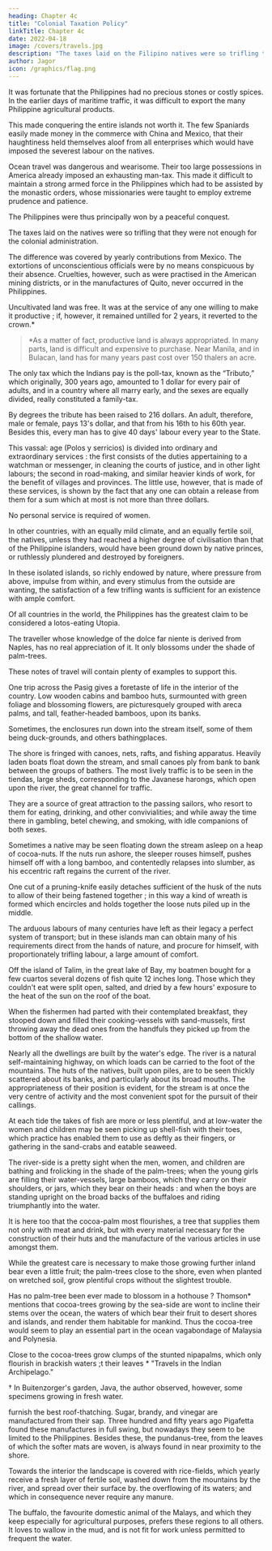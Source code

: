 ```yaml
---
heading: Chapter 4c
title: "Colonial Taxation Policy"
linkTitle: Chapter 4c
date: 2022-04-18
image: /covers/travels.jpg
description: "The taxes laid on the Filipino natives were so trifling that they were not enough for the colonial administration."
author: Jagor
icon: /graphics/flag.png
---
```



It was fortunate that the Philippines had no precious stones or costly spices. In the earlier days of maritime traffic, it was difficult to export the many Philippine agricultural products. 

This made conquering the entire islands not worth it. <!-- it not of the colony; and it was scarcely worth while, therefore, to make the most of the land. --> The few Spaniards easily made  <!-- who resided in the colony found such an easy method of making --> money in the commerce with China and Mexico, that their haughtiness held themselves aloof from all enterprises which would have imposed the severest labour on the natives. 

Ocean travel was dangerous and wearisome. Their too large possessions in America already imposed an exhausting man-tax. This made it difficult to maintain a strong armed force in the Philippines which had to be assisted by the monastic orders, whose missionaries were taught to employ extreme prudence and patience. 

The Philippines were thus principally won by a peaceful conquest.

<!-- Taking into consideration the  and dangerous navigation of the time, it was, moreover, impossible for the Spaniards, upon whom their  -->

<!-- , to  The subjection, which had been inaugurated by a dazzling military exploit, was chiefly accomplished by the assistance of  -->

The taxes laid on the natives were so trifling that they were not enough for the colonial administration. 

The difference was covered by yearly contributions from Mexico. The extortions of unconscientious officials were by no means conspicuous by their absence. Cruelties, however, such as were practised in the American mining districts, or in the manufactures of Quito, never occurred in the Philippines.

Uncultivated land was free. It was at the service of any one willing to make it productive ; if, however, it remained untilled for 2 years, it reverted to the crown.* 

> *As a matter of fact, productive land is always appropriated. In many parts, land is difficult and expensive to purchase. Near Manila, and in Bulacan, land has for many years past cost over 150 thalers an acre.



The only tax which the Indians pay is the poll-tax, known as the “Tributo,” which originally, 300 years ago, amounted to 1 dollar for every pair of adults, and in a country where all marry early, and the sexes are equally divided, really constituted a family-tax. 

By degrees the tribute has been raised to 216 dollars. An adult, therefore, male or female, pays 13's dollar, and that from his 16th to his 60th year. Besides this, every man has to give 40 days' labour every year to the State. 

This vassal: age (Polos y serricios) is divided into ordinary and extraordinary services : the first consists of the duties appertaining to a watchman or messenger, in cleaning the courts of justice, and in other light labours; the second in road-making, and similar heavier kinds of work, for the benefit of villages and provinces. The little use, however, that is made of these services, is shown by the fact that any one can obtain a release from them for a sum which at most is not more than three dollars. 

No personal service is required of women. 

<!-- I have collected in a short special chapter, a little further on, some important details about the tax from some official sources, which were placed at my disposal in the Colonial Office. -->

In other countries, with an equally mild climate, and an equally fertile soil, the natives, unless they had reached a higher degree of civilisation than that of the Philippine islanders, would have been ground down by native princes, or ruthlessly plundered and destroyed by foreigners. 

In these isolated islands, so richly endowed by nature, where pressure from above, impulse from within, and every stimulus from the outside are wanting, the satisfaction of a few trifling wants is sufficient for an existence with ample comfort. 

Of all countries in the world, the Philippines has the greatest claim to be considered a lotos-eating Utopia. 

The traveller whose knowledge of the dolce far niente is derived from Naples, has no real appreciation of it. It only blossoms under the shade of palm-trees. 

These notes of travel will contain plenty of examples to support this. 

One trip across the Pasig gives a foretaste of life in the interior of the country. Low wooden cabins and bamboo huts, surmounted with green foliage and blossoming flowers, are picturesquely grouped with areca palms, and tall, feather-headed bamboos, upon its banks. 

Sometimes, the enclosures run down into the stream itself, some of them being duck-grounds, and others bathingplaces. 

The shore is fringed with canoes, nets, rafts, and fishing apparatus. Heavily laden boats float down the stream, and small canoes ply from bank to bank between the groups of bathers. The most lively traffic is to be seen in the tiendas, large sheds, corresponding to the Javanese harongs, which open upon the river, the great channel for traffic.

They are a source of great attraction to the passing sailors, who resort to them for eating, drinking, and other convivialities; and while away the time there in gambling, betel chewing, and smoking, with idle companions of both sexes.

Sometimes a native may be seen floating down the stream asleep on a heap of cocoa-nuts. If the nuts run ashore, the sleeper rouses himself, pushes himself off with a long bamboo, and contentedly relapses into slumber, as his eccentric raft regains the current of the river. 

One cut of a pruning-knife easily detaches sufficient of the husk of the nuts to allow of their being fastened together ; in this way a kind of wreath is formed which encircles and holds together the loose nuts piled up in the middle.

The arduous labours of many centuries have left as their legacy a perfect system of transport; but in these islands man can obtain many of his requirements direct from the hands of nature, and procure for himself, with proportionately trifling labour, a large amount of comfort.

Off the island of Talim, in the great lake of Bay, my boatmen bought for a few cuartos several dozens of fish quite 12 inches long. Those which they couldn't eat were split open, salted, and dried by a few hours' exposure to the heat of the sun on the roof of the boat. 

When the fishermen had parted with their contemplated breakfast, they stooped down and filled their cooking-vessels with sand-mussels, first throwing away the dead ones from the handfuls they picked up from the bottom of the shallow water. 

Nearly all the dwellings are built by the water's edge. The river is a natural self-maintaining highway, on which loads can be carried to the foot of the mountains. The huts of the natives, built upon piles, are to be seen thickly scattered about its banks, and particularly about its broad mouths. The appropriateness of their position is evident, for the stream is at once the very centre of activity and the most convenient spot for the pursuit of their callings. 

At each tide the takes of fish are more or less plentiful, and at low-water the women and children may be seen picking up shell-fish with their toes, which practice has enabled them to use as deftly as their fingers, or gathering in the sand-crabs and eatable seaweed.

The river-side is a pretty sight when the men, women, and children are bathing and frolicking in the shade of the palm-trees; when the young girls are filling their water-vessels, large bamboos, which they carry on their shoulders, or jars, which they bear on their heads : and when the boys are standing upright on the broad backs of the buffaloes and riding triumphantly into the water.

It is here too that the cocoa-palm most flourishes, a tree that supplies them not only with meat and drink, but with every material necessary for the construction of their huts and the manufacture of the various articles in use amongst them. 

While the greatest care is necessary to make those growing further inland bear even a little fruit; the palm-trees close to the shore, even when planted on wretched soil, grow plentiful crops without the slightest trouble. 

Has no palm-tree been ever made to blossom in a hothouse ? Thomson* mentions that cocoa-trees growing by the sea-side are wont to incline their stems over the ocean, the waters of which bear their fruit to desert shores and islands, and render them habitable for mankind. Thus the cocoa-tree would seem to play an essential part in the ocean vagabondage of Malaysia and Polynesia.

Close to the cocoa-trees grow clumps of the stunted nipapalms, which only flourish in brackish waters ;t their leaves * "Travels in the Indian Archipelago."

† In Buitenzorger's garden, Java, the author observed, however, some specimens growing in fresh water.

furnish the best roof-thatching. Sugar, brandy, and vinegar are manufactured from their sap. Three hundred and fifty years ago Pigafetta found these manufactures in full swing, but nowadays they seem to be limited to the Philippines. Besides these, the pundanus-tree, from the leaves of which the softer mats are woven, is always found in near proximity to the shore.

Towards the interior the landscape is covered with rice-fields, which yearly receive a fresh layer of fertile soil, washed down from the mountains by the river, and spread over their surface by. the overflowing of its waters; and which in consequence never require any manure. 

The buffalo, the favourite domestic animal of the Malays, and which they keep especially for agricultural purposes, prefers these regions to all others. It loves to wallow in the mud, and is not fit for work unless permitted to frequent the water. 

